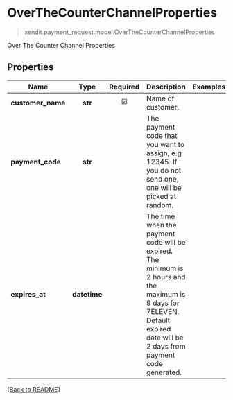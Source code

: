 # OverTheCounterChannelProperties
> xendit.payment_request.model.OverTheCounterChannelProperties

Over The Counter Channel Properties

## Properties
| Name | Type | Required | Description | Examples |
|------------|:-------------:|:-------------:|-------------|:-------------:|
| **customer_name** | **str** | ☑️ | Name of customer. |  | |
| **payment_code** | **str** | | The payment code that you want to assign, e.g 12345. If you do not send one, one will be picked at random.  |  |
| **expires_at** | **datetime** | | The time when the payment code will be expired. The minimum is 2 hours and the maximum is 9 days for 7ELEVEN. Default expired date will be 2 days from payment code generated.  |  |


[[Back to README]](../../README.md)


